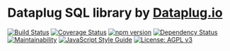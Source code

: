 # Dataplug SQL library by [Dataplug.io](https://dataplug.io)

[![Build Status](https://img.shields.io/travis/dataplug-io/dataplug-sql.svg)](https://travis-ci.org/dataplug-io/dataplug-sql)
[![Coverage Status](https://img.shields.io/coveralls/github/dataplug-io/dataplug-sql.svg)](https://coveralls.io/github/dataplug-io/dataplug-sql?branch=master)
[![npm version](https://badge.fury.io/js/%40dataplug%2Fdataplug-sql.svg)](https://badge.fury.io/js/%40dataplug%2Fdataplug-sql)
[![Dependency Status](https://img.shields.io/librariesio/github/dataplug-io/dataplug-sql.svg)](https://libraries.io/github/dataplug-io/dataplug-sql)
[![Maintainability](https://api.codeclimate.com/v1/badges/3e0b41cda9efe8b24c6a/maintainability)](https://codeclimate.com/github/dataplug-io/dataplug-sql/maintainability)
[![JavaScript Style Guide](https://img.shields.io/badge/code_style-standard-brightgreen.svg)](https://standardjs.com)
[![License: AGPL v3](https://img.shields.io/badge/License-AGPL%20v3-blue.svg)](https://www.gnu.org/licenses/agpl-3.0)
